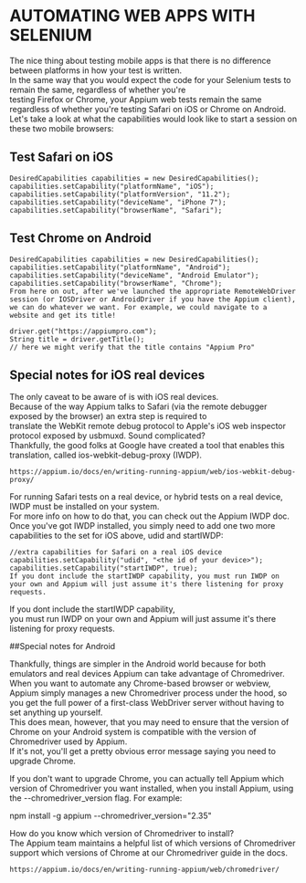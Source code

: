 
# AUTOMATING WEB APPS WITH SELENIUM

The nice thing about testing mobile apps is that there is no difference between platforms in how your test is written.   
In the same way that you would expect the code for your Selenium tests to remain the same, regardless of whether you're   
testing Firefox or Chrome, your Appium web tests remain the same regardless of whether you're testing Safari on iOS or Chrome on Android.  
 Let's take a look at what the capabilities would look like to start a session on these two mobile browsers:  

## Test Safari on iOS

```
DesiredCapabilities capabilities = new DesiredCapabilities();
capabilities.setCapability("platformName", "iOS");
capabilities.setCapability("platformVersion", "11.2");
capabilities.setCapability("deviceName", "iPhone 7");
capabilities.setCapability("browserName", "Safari");
```

## Test Chrome on Android

```
DesiredCapabilities capabilities = new DesiredCapabilities();
capabilities.setCapability("platformName", "Android");
capabilities.setCapability("deviceName", "Android Emulator");
capabilities.setCapability("browserName", "Chrome");
From here on out, after we've launched the appropriate RemoteWebDriver session (or IOSDriver or AndroidDriver if you have the Appium client), we can do whatever we want. For example, we could navigate to a website and get its title!
```

```
driver.get("https://appiumpro.com");
String title = driver.getTitle();
// here we might verify that the title contains "Appium Pro"
```


## Special notes for iOS real devices

The only caveat to be aware of is with iOS real devices.  
Because of the way Appium talks to Safari (via the remote debugger exposed by the browser) an extra step is required to   
translate the WebKit remote debug protocol to Apple's iOS web inspector protocol exposed by usbmuxd. Sound complicated?  
Thankfully, the good folks at Google have created a tool that enables this translation, called ios-webkit-debug-proxy (IWDP).

`https://appium.io/docs/en/writing-running-appium/web/ios-webkit-debug-proxy/`

   
For running Safari tests on a real device, or hybrid tests on a real device, IWDP must be installed on your system.  
For more info on how to do that, you can check out the Appium IWDP doc.  
Once you've got IWDP installed, you simply need to add one two more capabilities to the set for iOS above, udid and startIWDP:

```
//extra capabilities for Safari on a real iOS device
capabilities.setCapability("udid", "<the id of your device>");
capabilities.setCapability("startIWDP", true);
If you dont include the startIWDP capability, you must run IWDP on your own and Appium will just assume it's there listening for proxy requests.  
```

If you dont include the startIWDP capability,  
you must run IWDP on your own and Appium will just assume it's there listening for proxy requests.  

##Special notes for Android

Thankfully, things are simpler in the Android world because for both emulators and real devices Appium can take advantage of Chromedriver.  
When you want to automate any Chrome-based browser or webview, Appium simply manages a new Chromedriver process under the hood, so you get the full power of a first-class WebDriver server without having to set anything up yourself.  
This does mean, however, that you may need to ensure that the version of Chrome on your Android system is compatible with the version of Chromedriver used by Appium.  
If it's not, you'll get a pretty obvious error message saying you need to upgrade Chrome.

If you don't want to upgrade Chrome, you can actually tell Appium which version of Chromedriver you want installed, when you install Appium, using the --chromedriver_version flag. For example:

npm install -g appium --chromedriver_version="2.35"

How do you know which version of Chromedriver to install?  
The Appium team maintains a helpful list of which versions of Chromedriver support which versions of Chrome at our Chromedriver guide in the docs.  

`https://appium.io/docs/en/writing-running-appium/web/chromedriver/`